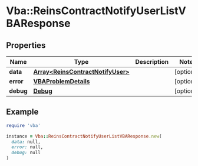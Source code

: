 # Vba::ReinsContractNotifyUserListVBAResponse

## Properties

| Name | Type | Description | Notes |
| ---- | ---- | ----------- | ----- |
| **data** | [**Array&lt;ReinsContractNotifyUser&gt;**](ReinsContractNotifyUser.md) |  | [optional] |
| **error** | [**VBAProblemDetails**](VBAProblemDetails.md) |  | [optional] |
| **debug** | [**Debug**](Debug.md) |  | [optional] |

## Example

```ruby
require 'vba'

instance = Vba::ReinsContractNotifyUserListVBAResponse.new(
  data: null,
  error: null,
  debug: null
)
```

